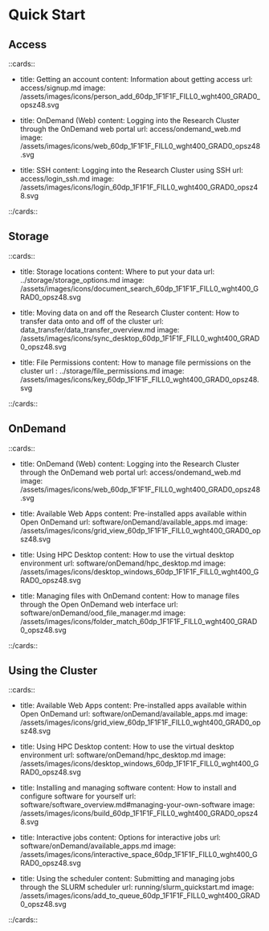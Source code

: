 # Quick Start

## Access


::cards::

- title: Getting an account
  content: Information about getting access
  url: access/signup.md
  image: /assets/images/icons/person_add_60dp_1F1F1F_FILL0_wght400_GRAD0_opsz48.svg

- title: OnDemand (Web)
  content: Logging into the Research Cluster through the OnDemand web portal
  url: access/ondemand_web.md
  image: /assets/images/icons/web_60dp_1F1F1F_FILL0_wght400_GRAD0_opsz48.svg

- title: SSH
  content: Logging into the Research Cluster using SSH
  url: access/login_ssh.md
  image: /assets/images/icons/login_60dp_1F1F1F_FILL0_wght400_GRAD0_opsz48.svg

::/cards::


## Storage


::cards::


- title: Storage locations
  content: Where to put your data
  url: ../storage/storage_options.md
  image: /assets/images/icons/document_search_60dp_1F1F1F_FILL0_wght400_GRAD0_opsz48.svg

- title: Moving data on and off the Research Cluster
  content: How to transfer data onto and off of the cluster
  url: data_transfer/data_transfer_overview.md
  image: /assets/images/icons/sync_desktop_60dp_1F1F1F_FILL0_wght400_GRAD0_opsz48.svg

- title: File Permissions
  content: How to manage file permissions on the cluster
  url : ../storage/file_permissions.md
  image: /assets/images/icons/key_60dp_1F1F1F_FILL0_wght400_GRAD0_opsz48.svg

::/cards::

## OnDemand


::cards::

- title: OnDemand (Web)
  content: Logging into the Research Cluster through the OnDemand web portal
  url: access/ondemand_web.md
  image: /assets/images/icons/web_60dp_1F1F1F_FILL0_wght400_GRAD0_opsz48.svg

- title: Available Web Apps
  content: Pre-installed apps available within Open OnDemand
  url: software/onDemand/available_apps.md
  image: /assets/images/icons/grid_view_60dp_1F1F1F_FILL0_wght400_GRAD0_opsz48.svg

- title: Using HPC Desktop
  content: How to use the virtual desktop environment
  url: software/onDemand/hpc_desktop.md
  image: /assets/images/icons/desktop_windows_60dp_1F1F1F_FILL0_wght400_GRAD0_opsz48.svg

- title: Managing files with OnDemand
  content: How to manage files through the Open OnDemand web interface
  url: software/onDemand/ood_file_manager.md
  image: /assets/images/icons/folder_match_60dp_1F1F1F_FILL0_wght400_GRAD0_opsz48.svg

::/cards::


## Using the Cluster

::cards::


- title: Available Web Apps
  content: Pre-installed apps available within Open OnDemand
  url: software/onDemand/available_apps.md
  image: /assets/images/icons/grid_view_60dp_1F1F1F_FILL0_wght400_GRAD0_opsz48.svg

- title: Using HPC Desktop
  content: How to use the virtual desktop environment
  url: software/onDemand/hpc_desktop.md
  image: /assets/images/icons/desktop_windows_60dp_1F1F1F_FILL0_wght400_GRAD0_opsz48.svg

- title: Installing and managing software
  content: How to install and configure software for yourself
  url: software/software_overview.md#managing-your-own-software
  image: /assets/images/icons/build_60dp_1F1F1F_FILL0_wght400_GRAD0_opsz48.svg

- title: Interactive jobs
  content: Options for interactive jobs
  url: software/onDemand/available_apps.md
  image: /assets/images/icons/interactive_space_60dp_1F1F1F_FILL0_wght400_GRAD0_opsz48.svg

- title: Using the scheduler
  content: Submitting and managing jobs through the SLURM scheduler
  url: running/slurm_quickstart.md
  image: /assets/images/icons/add_to_queue_60dp_1F1F1F_FILL0_wght400_GRAD0_opsz48.svg

::/cards::

